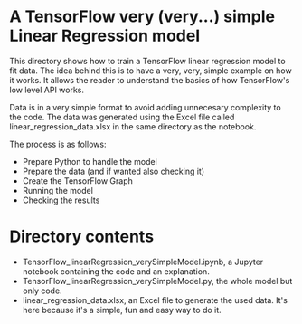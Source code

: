 # A TensorFlow very (very...) simple Linear Regression model

This directory shows how to train a TensorFlow linear regression model to fit data. The idea behind this is to have a very, very, simple example on how it works. It allows the reader to understand the basics of how TensorFlow's low level API works.

Data is in a very simple format to avoid adding unnecesary complexity to the code. The data was generated using the Excel file called linear_regression_data.xlsx in the same directory as the notebook.

The process is as follows:
* Prepare Python to handle the model
* Prepare the data (and if wanted also checking it)
* Create the TensorFlow Graph
* Running the model
* Checking the results

# Directory contents
* TensorFlow_linearRegression_verySimpleModel.ipynb, a Jupyter notebook containing the code and an explanation.
* TensorFlow_linearRegression_verySimpleModel.py, the whole model but only code.
* linear_regression_data.xlsx, an Excel file to generate the used data. It's here because it's a simple, fun and easy way to do it.
